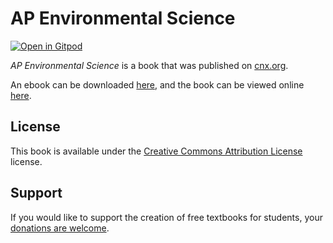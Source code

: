 # AP Environmental Science

[![Open in Gitpod](https://gitpod.io/button/open-in-gitpod.svg)](https://gitpod.io/from-referrer/)

_AP Environmental Science_ is a book that was published on [cnx.org](https://cnx.org/).

An ebook can be downloaded [here](https://github.com/cnx-user-books/cnxbook-ap-environmental-science/releases/latest), and the book can be viewed online [here](https://github.com/cnx-user-books/cnxbook-ap-environmental-science/releases/latest).

## License
This book is available under the [Creative Commons Attribution License](./LICENSE) license.

## Support
If you would like to support the creation of free textbooks for students, your [donations are welcome](https://riceconnect.rice.edu/donation/support-openstax-banner).
